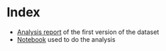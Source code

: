 # Index

- [Analysis report](dataset_analysis.md) of the first version of the dataset
- [Notebook](dataset_stats.ipynb) used to do the analysis
